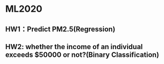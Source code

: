 # ML2020

## HW1：Predict PM2.5(Regression)
## HW2: whether the income of an individual exceeds $50000 or not?(Binary Classification)